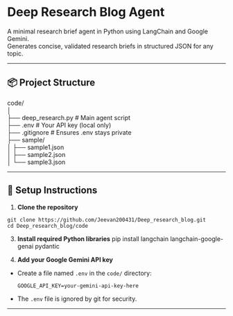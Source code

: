 # Deep Research Blog Agent

A minimal research brief agent in Python using LangChain and Google Gemini.  
Generates concise, validated research briefs in structured JSON for any topic.

---

## 📦 Project Structure

code/  
│  
├── deep_research.py # Main agent script  
├── .env # Your API key (local only)  
├── .gitignore # Ensures .env stays private  
├── sample/  
│ ├── sample1.json  
│ ├── sample2.json  
│ └── sample3.json   

---

## 🚀 Setup Instructions

1. **Clone the repository**
```
git clone https://github.com/Jeevan200431/Deep_research_blog.git  
cd Deep_research_blog/code
```


3. **Install required Python libraries**
pip install langchain langchain-google-genai pydantic

4. **Add your Google Gemini API key**

- Create a file named `.env` in the `code/` directory:
  ```
  GOOGLE_API_KEY=your-gemini-api-key-here
  ```
- The `.env` file is ignored by git for security.

---



